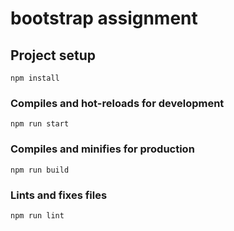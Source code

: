 # bootstrap assignment

## Project setup
```
npm install
```

### Compiles and hot-reloads for development
```
npm run start
```

### Compiles and minifies for production
```
npm run build
```

### Lints and fixes files
```
npm run lint
```
